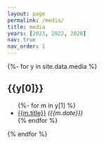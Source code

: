 ```yaml
---
layout: page
permalink: /media/
title: media
years: [2023, 2022, 2020]
nav: true
nav_order: 1
---
```

<!-- _pages/publications.md -->
<div class="publications">

{%- for y in site.data.media %}
  <h2 class="year">{{y[0]}}</h2>
  <ul>
  {%- for m in y[1] %}
    <li><a href="{{m.url}}">{{m.title}}</a> <i>({{m.date}})</i></li>
  {% endfor %}
  </ul>
{% endfor %}

</div>


<!-- <div class="publications">

{%- for y in page.years %}
  <h2 class="year">{{y}}</h2>
  {% bibliography -f media -q @*[year={{y}}]* %}
{% endfor %}

</div> -->